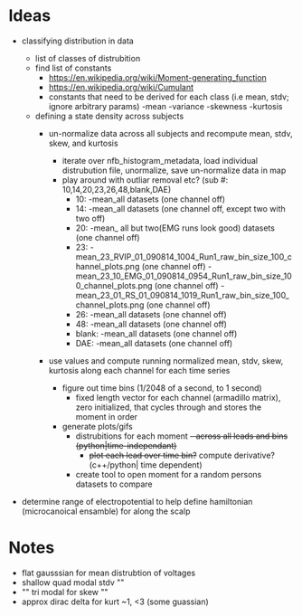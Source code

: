 # Ideas #

- classifying distribution in data
	- list of classes of distrubition
	- find list of constants
		- https://en.wikipedia.org/wiki/Moment-generating_function
		- https://en.wikipedia.org/wiki/Cumulant
		- constants that need to be derived for each class (i.e mean, stdv; ignore arbitrary params)
			-mean
			-variance
			-skewness
			-kurtosis
	- defining a state density across subjects
		- un-normalize data across all subjects and recompute mean, stdv, skew, and kurtosis
			- iterate over nfb_histogram_metadata, load individual distrubution file, unormalize, save un-normalize data in map
			- play around with outliar removal etc? (sub #: 10,14,20,23,26,48,blank,DAE)
				- 10:
					-mean_all datasets (one channel off)
				- 14:
					-mean_all datasets (one channel off, except two with two off)
				- 20:
					-mean_ all but two(EMG runs look good) datasets (one channel off)
				- 23:
					-mean_23_RVIP_01_090814_1004_Run1_raw_bin_size_100_channel_plots.png (one channel off)
					-mean_23_10_EMG_01_090814_0954_Run1_raw_bin_size_100_channel_plots.png (one channel off)
					-mean_23_01_RS_01_090814_1019_Run1_raw_bin_size_100_channel_plots.png (one channel off)
				- 26:
					-mean_all datasets (one channel off)
				- 48:
					-mean_all datasets (one channel off)
				- blank:
					-mean_all datasets (one channel off)
				- DAE:
					-mean_all datasets (one channel off)
					
		- use values and compute running normalized mean, stdv, skew, kurtosis along each channel for each time series
			- figure out time bins (1/2048 of a second, to 1 second)
				- fixed length vector for each channel (armadillo matrix), zero initialized, that cycles through and stores the moment in order
			- generate plots/gifs
				- distrubitions for each moment
					~~- across all leads and bins (python|time-independant)~~
					- ~~plot each lead over time bin?~~ compute derivative? (c++/python| time dependent)
				- create tool to open moment for a random persons datasets to compare

- determine range of electropotential to help define hamiltonian (microcanoical ensamble) for along the scalp


# Notes #
- flat gausssian for mean distrubtion of voltages
- shallow quad modal stdv ""
- "" tri modal for skew ""
- approx dirac delta for kurt ~1, <3  (some guassian)

